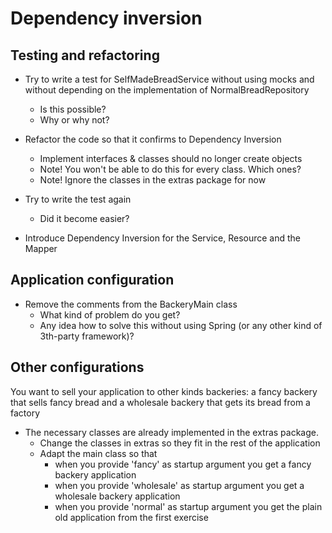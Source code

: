 # Dependency inversion
## Testing and refactoring
* Try to write a test for SelfMadeBreadService without using mocks and without depending on the implementation of NormalBreadRepository
    * Is this possible? 
    * Why or why not?
 
* Refactor the code so that it confirms to Dependency Inversion
    * Implement interfaces & classes should no longer create objects
    * Note! You won't be able to do this for every class. Which ones?
    * Note! Ignore the classes in the extras package for now
    
* Try to write the test again
    * Did it become easier?
    
* Introduce Dependency Inversion for the Service, Resource and the Mapper
    
## Application configuration
* Remove the comments from the BackeryMain class
    * What kind of problem do you get?
    * Any idea how to solve this without using Spring (or any other kind of 3th-party framework)?
    
## Other configurations    
You want to sell your application to other kinds backeries: a fancy backery that sells fancy bread and a wholesale backery that gets its bread from a factory

* The necessary classes are already implemented in the extras package.
    * Change the classes in extras so they fit in the rest of the application
    * Adapt the main class so that 
        * when you provide 'fancy' as startup argument you get a fancy backery application
        * when you provide 'wholesale' as startup argument you get a wholesale backery application
        * when you provide 'normal' as startup argument you get the plain old application from the first exercise 
    

    
       
